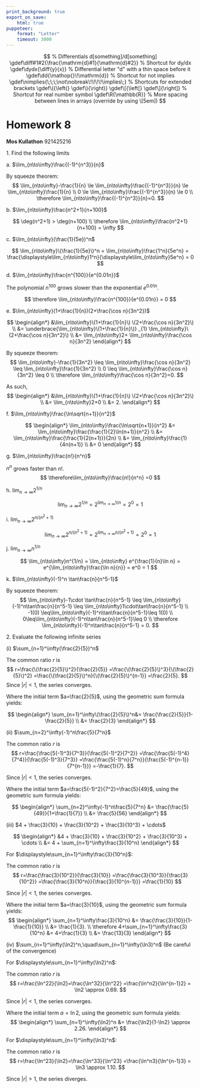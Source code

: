 ```yaml
---
print_background: true
export_on_save:
    html: true
puppeteer:
    format: "Letter"
    timeout: 3000
---
```


$$
    % Differentials d[something]/d[something]
    \gdef\diff#1#2{\frac{\mathrm{d}#1}{\mathrm{d}#2}}
    % Shortcut for dy/dx
    \gdef\dydx{\diff{y}{x}}
    % Differential letter "d" with a thin space before it
    \gdef\dd{\mathop{}\!\mathrm{d}}
    % Shortcut for not implies
    \gdef\nimplies{\;\;\;\not\nobreak\!\!\!\!\implies\;}
    % Shortcuts for extended brackets
    \gdef\({\left(} \gdef\){\right)}
    \gdef\[{\left[} \gdef\]{\right]}
    % Shortcut for real number symbol
    \gdef\R{\mathbb{R}}
    % More spacing between lines in arrays (override by using \[5em])
$$

# Homework 8

**Mos Kullathon**
921425216

1\. Find the following limits

a. $\lim_{n\to\infty}\frac{(-1)^{n^3}}{n}$

By squeeze theorem:
$$
\lim_{n\to\infty}-\frac{1}{n} \le
\lim_{n\to\infty}\frac{(-1)^{n^3}}{n} \le
\lim_{n\to\infty}\frac{1}{n} \\
0 \le
\lim_{n\to\infty}\frac{(-1)^{n^3}}{n} \le
0 \\
\therefore \lim_{n\to\infty}\frac{(-1)^{n^3}}{n}=0.
$$


b. $\lim_{n\to\infty}\frac{n^2+1}{n+100}$

$$
\deg(n^2+1) > \deg(n+100)
\\
\therefore \lim_{n\to\infty}\frac{n^2+1}{n+100} = \infty
$$

c. $\lim_{n\to\infty}(\frac{1}{5e})^n$

$$
\lim_{n\to\infty}\(\frac{1}{5e}\)^n
= \lim_{n\to\infty}\frac{1^n}{5e^n}
= \frac{\displaystyle\lim_{n\to\infty}1^n}{\displaystyle\lim_{n\to\infty}5e^n}
= 0
$$

d. $\lim_{n\to\infty}\frac{n^{100}}{e^{0.01n}}$

The polynomial $n^{100}$ grows slower than the exponential $e^{0.01n}$.

$$
\therefore \lim_{n\to\infty}\frac{n^{100}}{e^{0.01n}} = 0
$$

e. $\lim_{n\to\infty}(1+\frac{1}{n})(2+\frac{\cos n}{3n^2})$

$$
\begin{align*}
    &\lim_{n\to\infty}\(1+\frac{1}{n}\)
    \(2+\frac{\cos n}{3n^2}\)
    \\
    &= \underbrace{\lim_{n\to\infty}\(1+\frac{1}{n}\)}
    _{1}
    \lim_{n\to\infty}\(2+\frac{\cos n}{3n^2}\) \\
    &=
    \lim_{n\to\infty}2+
    \lim_{n\to\infty}\frac{\cos n}{3n^2}
\end{align*}
$$

By squeeze theorem:
$$
    \lim_{n\to\infty}-\frac{1}{3n^2} \leq
    \lim_{n\to\infty}\frac{\cos n}{3n^2} \leq
    \lim_{n\to\infty}\frac{1}{3n^2} \\
    0 \leq
    \lim_{n\to\infty}\frac{\cos n}{3n^2} \leq
    0 \\
    \therefore  \lim_{n\to\infty}\frac{\cos n}{3n^2}=0.
$$

As such,
$$
\begin{align*}
    &\lim_{n\to\infty}\(1+\frac{1}{n}\)
    \(2+\frac{\cos n}{3n^2}\)
    \\
    &=
    \lim_{n\to\infty}2+0 \\
    &= 2.
\end{align*}
$$

f. $\lim_{n\to\infty}\frac{\ln\sqrt{n+1}}{n^2}$

$$
\begin{align*}
    \lim_{n\to\infty}\frac{\ln\sqrt{n+1}}{n^2}
    &= \lim_{n\to\infty}\frac{\frac{1}{2}\ln(n+1)}{n^2} \\
    &= \lim_{n\to\infty}\frac{\frac{1}{2(n+1)}}{2n} \\
    &= \lim_{n\to\infty}\frac{1}{4n(n+1)} \\
    &= 0
\end{align*}
$$

g. $\lim_{n\to\infty}\frac{n!}{n^n}$

$n^n$ grows faster than $n!$.
$$
\therefore\lim_{n\to\infty}\frac{n!}{n^n} =0
$$

h. $\lim_{n\to\infty}2^{1/n}$

$$
\lim_{n\to\infty}2^{1/n} = 2^{\lim_{n\to\infty}1/n} = 2^0 = 1
$$

i. $\lim_{n\to\infty}2^{n/(n^2+1)}$

$$
\lim_{n\to\infty}2^{n/(n^2+1)} = 2^{\lim_{n\to\infty}n/(n^2+1)}
=2^0=1
$$

j. $\lim_{n\to\infty}n^{1/n}$

$$
    \lim_{n\to\infty}n^{1/n}
    = \lim_{n\to\infty} e^{\frac{1}{n}\ln n}
    = e^{\lim_{n\to\infty}\frac{\ln n}{n}}
    = e^0
    = 1
$$

k. $\lim_{n\to\infty}(-1)^n \tan\frac{n}{n^5-1}$

By squeeze theorem:
$$
    \lim_{n\to\infty}-1\cdot
    \tan\frac{n}{n^5-1}
    \leq \lim_{n\to\infty}(-1)^n\tan\frac{n}{n^5-1}
    \leq \lim_{n\to\infty}1\cdot\tan\frac{n}{n^5-1}
    \\
    -1(0) \leq\lim_{n\to\infty}(-1)^n\tan\frac{n}{n^5-1}\leq 1(0)
    \\
    0\leq\lim_{n\to\infty}(-1)^n\tan\frac{n}{n^5-1}\leq 0 \\
    \therefore
    \lim_{n\to\infty}(-1)^n\tan\frac{n}{n^5-1} = 0.
$$

2\. Evaluate the following infinite series

(i) $\sum_{n=1}^\infty(\frac{2}{5})^n$

The common ratio $r$ is
$$
    r=\frac{\(\frac{2}{5}\)^2}{\frac{2}{5}}
    =\frac{\(\frac{2}{5}\)^3}{\(\frac{2}{5}\)^2}
    =\frac{\(\frac{2}{5}\)^n}{\(\frac{2}{5}\)^{n-1}}
    =\frac{2}{5}.
$$
Since $|r|<1$, the series converges.

Where the initial term $a=\frac{2}{5}$, using the geometric sum formula yields:

$$
\begin{align*}
    \sum_{n=1}^\infty\(\frac{2}{5}\)^n&= \frac{\frac{2}{5}}{1-\frac{2}{5}} \\
    &= \frac{2}{3}
\end{align*}
$$

(ii) $\sum_{n=2}^\infty(-1)^n\frac{5}{7^n}$

The common ratio $r$ is
$$
    r=\frac{\frac{5(-1)^3}{7^3}}{\frac{5(-1)^2}{7^2}}
    =\frac{\frac{5(-1)^4}{7^4}}{\frac{5(-1)^3}{7^3}}
    =\frac{\frac{5(-1)^n}{7^n}}{\frac{5(-1)^{n-1}}{7^{n-1}}}
    =-\frac{1}{7}.
$$

Since $|r|<1$, the series converges.

Where the initial term $a=\frac{5(-1)^2}{7^2}=\frac{5}{49}$, using the geometric sum formula yields:

$$
\begin{align*}
    \sum_{n=2}^\infty(-1)^n\frac{5}{7^n}
    &= \frac{\frac{5}{49}}{1+\frac{1}{7}} \\
    &= \frac{5}{56}
\end{align*}
$$


(iii) $4 + \frac{3}{10} + \frac{3}{10^2} + \frac{3}{10^3} + \cdots$

$$
\begin{align*}
    &4 + \frac{3}{10} + \frac{3}{10^2} + \frac{3}{10^3} + \cdots \\
    &= 4 + \sum_{n=1}^\infty\frac{3}{10^n}
\end{align*}
$$

For $\displaystyle\sum_{n=1}^\infty\frac{3}{10^n}$:

The common ratio $r$ is
$$
    r=\frac{\frac{3}{10^2}}{\frac{3}{10}}
    =\frac{\frac{3}{10^3}}{\frac{3}{10^2}}
    =\frac{\frac{3}{10^n}}{\frac{3}{10^{n-1}}}
    =\frac{1}{10}
$$

Since $|r|<1$, the series converges.

Where the initial term $a=\frac{3}{10}$, using the geometric sum formula yields:
$$
\begin{align*}
    \sum_{n=1}^\infty\frac{3}{10^n}
    &= \frac{\frac{3}{10}}{1-\frac{1}{10}} \\
    &= \frac{1}{3}. \\
    \therefore 4+\sum_{n=1}^\infty\frac{3}{10^n}
    &= 4+\frac{1}{3} \\
    &= \frac{13}{3}
\end{align*}
$$

(iv) $\sum_{n=1}^\infty(\ln2)^n,\quad\sum_{n=1}^\infty(\ln3)^n$ (Be careful of the convergence)

For $\displaystyle\sum_{n=1}^\infty(\ln2)^n$:

The common ratio $r$ is
$$
    r=\frac{\ln^22}{\ln2}=\frac{\ln^32}{\ln^22}
    =\frac{\ln^n2}{\ln^{n-1}2} = \ln2 \approx 0.69.
$$

Since $|r|<1$, the series converges.

Where the initial term $a=\ln2$, using the geometric sum formula yields:
$$
\begin{align*}
    \sum_{n=1}^\infty(\ln2)^n
    &= \frac{\ln2}{1-\ln2} \approx 2.26.
\end{align*}
$$

For $\displaystyle\sum_{n=1}^\infty(\ln3)^n$:

The common ratio $r$ is
$$
    r=\frac{\ln^23}{\ln2}=\frac{\ln^33}{\ln^23}
    =\frac{\ln^n3}{\ln^{n-1}3} = \ln3 \approx 1.10.
$$

Since $|r|>1$, the series diverges.

